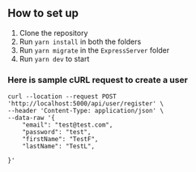 ## How to set up

1. Clone the repository
2. Run `yarn install` in both the folders
3. Run `yarn migrate` in the `ExpressServer` folder
4. Run `yarn dev` to start

### Here is sample cURL request to create a user

```
curl --location --request POST 'http://localhost:5000/api/user/register' \
--header 'Content-Type: application/json' \
--data-raw '{
    "email": "test@test.com",
    "password": "test",
    "firstName": "TestF",
    "lastName": "TestL",

}'
```
